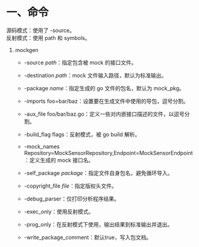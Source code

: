 # 一、命令

源码模式：使用了 -source。  
反射模式：使用 path 和 symbols。  

1. mockgen
    - -source *path*：指定包含被 mock 的接口文件。
    
    - -destination *path*：mock 文件输入路径，默认为标准输出。
    
    - -package *name*：指定生成的 go 文件的包名，默认为 mock_pkg。
    
    - -imports foo=bar/baz：设置要在生成文件中使用的导包，逗号分割。
    
    - -aux_file foo/bar/baz.go：定义一些对内嵌接口描述的文件，以逗号分割。
    
    - -build_flag flags：反射模式，被 go build 解析。
    
    - -mock_names Repository=MockSensorRepository,Endpoint=MockSensorEndpoint：定义生成的 mock 接口名。
    
    - -self_package *package*：指定文件自身包名，避免循环导入。
    
    - -copyright_file *file*：指定版权头文件。
    
    - -debug_parser：仅打印分析程序结果。
    
    - -exec_only：使用反射模式。
    
    - -prog_only：在反射模式下使用，输出结果到标准输出并退出。
    
    - -write_package_comment：默认true，写入包文档。
    
      
